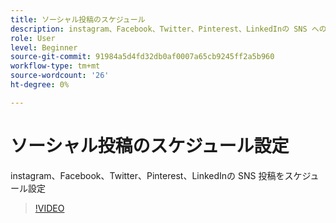 ```yaml
---
title: ソーシャル投稿のスケジュール
description: instagram、Facebook、Twitter、Pinterest、LinkedInの SNS への投稿をスケジュール
role: User
level: Beginner
source-git-commit: 91984a5d4fd32db0af0007a65cb9245ff2a5b960
workflow-type: tm+mt
source-wordcount: '26'
ht-degree: 0%

---
```


# ソーシャル投稿のスケジュール設定

instagram、Facebook、Twitter、Pinterest、LinkedInの SNS 投稿をスケジュール設定

>[!VIDEO](https://video.tv.adobe.com/v/3420242?quality=12&learn=on&hidetitle=true)
